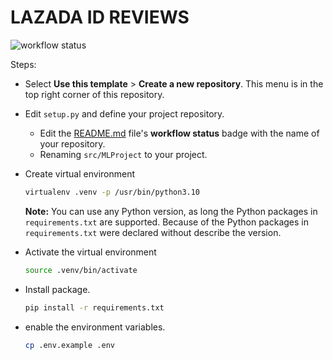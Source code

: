 # **LAZADA ID REVIEWS**

![workflow status](https://github.com/daniel-satria/lazada-id-reviews/actions/workflows/main.yml/badge.svg)

Steps:
+ Select **Use this template** > **Create a new repository**. This menu is in the top right corner of this repository.
+ Edit `setup.py` and define your project repository.
    + Edit the [README.md](README.md) file's **workflow status** badge with the name of your repository.
    + Renaming `src/MLProject` to your project.
+ Create virtual environment

    ```bash
    virtualenv .venv -p /usr/bin/python3.10
    ```
  **Note:** You can use any Python version, as long the Python packages in `requirements.txt` are supported. Because of the Python packages in `requirements.txt` were declared without describe the version.
+ Activate the virtual environment

    ```bash
    source .venv/bin/activate
    ```

+ Install package.

    ```bash
    pip install -r requirements.txt
    ```

+ enable the environment variables.

    ```bash
    cp .env.example .env
    ```